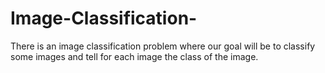 # Image-Classification-
There is an image classification problem where our goal  will be to classify some images and tell for  each image the class of the image.
